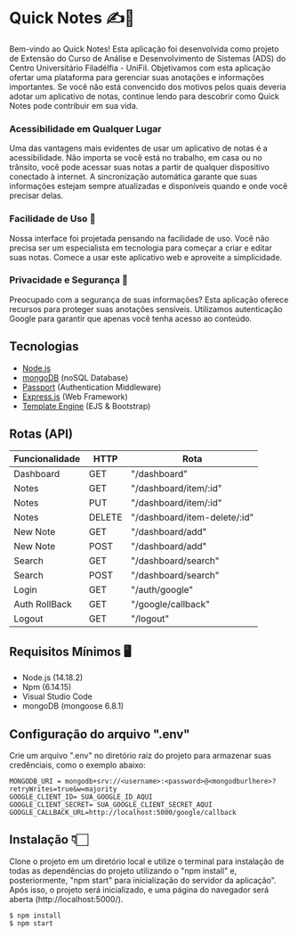 # Quick Notes ✍️📜

Bem-vindo ao Quick Notes! Esta aplicação foi desenvolvida como projeto de Extensão do Curso de Análise e Desenvolvimento de Sistemas (ADS) do Centro Universitário Filadélfia - UniFil. Objetivamos com esta aplicação ofertar uma plataforma para gerenciar suas anotações e informações importantes. Se você não está convencido dos motivos pelos quais deveria adotar um aplicativo de notas, continue lendo para descobrir como Quick Notes pode contribuir em sua vida.

### Acessibilidade em Qualquer Lugar

Uma das vantagens mais evidentes de usar um aplicativo de notas é a acessibilidade. Não importa se você está no trabalho, em casa ou no trânsito, você pode acessar suas notas a partir de qualquer dispositivo conectado à internet. A sincronização automática garante que suas informações estejam sempre atualizadas e disponíveis quando e onde você precisar delas.

### Facilidade de Uso 💯

Nossa interface foi projetada pensando na facilidade de uso. Você não precisa ser um especialista em tecnologia para começar a criar e editar suas notas. Comece a usar este aplicativo web e aproveite a simplicidade.

### Privacidade e Segurança 📎

Preocupado com a segurança de suas informações? Esta aplicação oferece recursos para proteger suas anotações sensíveis. Utilizamos autenticação Google para garantir que apenas você tenha acesso ao conteúdo.

## Tecnologias

- [Node.js](https://nodejs.org/en)
- [mongoDB](https://www.mongodb.com/) (noSQL Database)
- [Passport](https://www.passportjs.org/) (Authentication Middleware)
- [Express.js](https://expressjs.com/) (Web Framework)
- [Template Engine](https://getbootstrap.com/) (EJS & Bootstrap)

## Rotas (API)

Funcionalidade  | HTTP  | Rota
--------- | --------- | ------
Dashboard | GET| "/dashboard"
Notes | GET | "/dashboard/item/:id"
Notes | PUT | "/dashboard/item/:id"
Notes | DELETE | "/dashboard/item-delete/:id"
New Note | GET | "/dashboard/add"
New Note | POST | "/dashboard/add"
Search | GET | "/dashboard/search"
Search | POST | "/dashboard/search"
Login | GET | "/auth/google"
Auth RollBack | GET | "/google/callback"
Logout | GET | "/logout"

## Requisitos Mínimos 🖥

- Node.js (14.18.2)
- Npm (6.14.15)
- Visual Studio Code
- mongoDB (mongoose 6.8.1)

## Configuração do arquivo ".env"
Crie um arquivo ".env" no diretório raiz do projeto para armazenar suas credênciais, como o exemplo abaixo:

```
MONGODB_URI = mongodb+srv://<username>:<password>@<mongodburlhere>?retryWrites=true&w=majority
GOOGLE_CLIENT_ID= SUA_GOOGLE_ID_AQUI
GOOGLE_CLIENT_SECRET= SUA_GOOGLE_CLIENT_SECRET_AQUI
GOOGLE_CALLBACK_URL=http://localhost:5000/google/callback

```

## Instalação 👇🏻

Clone o projeto em um diretório local e utilize o terminal para instalação de todas as dependências do projeto utilizando o "npm install" e, posteriormente, "npm start" para inicialização do servidor da aplicação". Após isso, o projeto será inicializado, e uma página do navegador será aberta (http://localhost:5000/).

```
$ npm install
$ npm start
```
